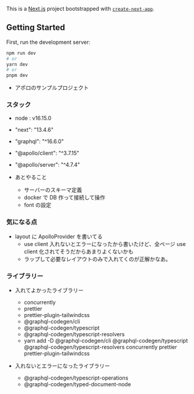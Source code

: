 This is a [Next.js](https://nextjs.org/) project bootstrapped with [`create-next-app`](https://github.com/vercel/next.js/tree/canary/packages/create-next-app).

## Getting Started

First, run the development server:

```bash
npm run dev
# or
yarn dev
# or
pnpm dev
```

- アポロのサンプルプロジェクト

### スタック

- node : v16.15.0
- "next": "13.4.6"
- "graphql": "^16.6.0"
- "@apollo/client": "^3.7.15"
- "@apollo/server": "^4.7.4"

- あとやること

  - サーバーのスキーマ定義
  - docker で DB 作って接続して操作
  - font の設定

### 気になる点

- layout に ApolloProvider を書いてる
  - use client 入れないとエラーになったから書いたけど、全ページ use client 化されてそうだからあまりよくないかも
  - ラップして必要なレイアウトのみで入れてくのが正解かなあ。

### ライブラリー

- 入れてよかったライブラリー

  - concurrently
  - prettier
  - prettier-plugin-tailwindcss
  - @graphql-codegen/cli
  - @graphql-codegen/typescript
  - @graphql-codegen/typescript-resolvers
  - yarn add -D @graphql-codegen/cli @graphql-codegen/typescript @graphql-codegen/typescript-resolvers concurrently prettier prettier-plugin-tailwindcss

- 入れないとエラーになったライブラリー
  - @graphql-codegen/typescript-operations
  - @graphql-codegen/typed-document-node
